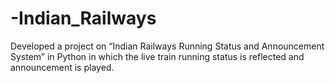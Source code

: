 # -Indian_Railways
Developed a project on “Indian Railways Running Status and Announcement System” in Python in which the live train running status is reflected and announcement is played.
